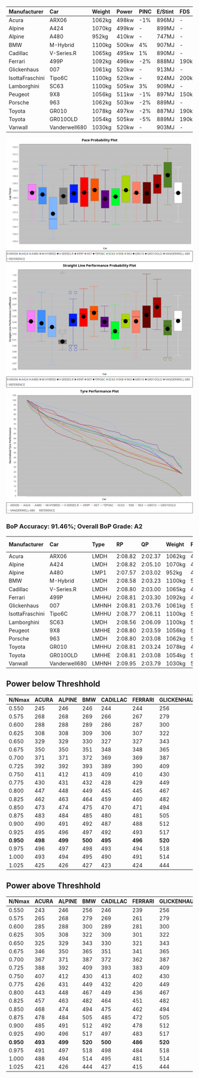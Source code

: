 |Manufacturer|Car|Weight|Power|PINC|E/Stint|FDS|
|:-|:-|:-|:-|:-|:-|:-|
|Acura|ARX06|1062kg|498kw|-1%|896MJ|-|
|Alpine|A424|1070kg|499kw|-|899MJ|-|
|Alpine|A480|952kg|410kw|-|747MJ|-|
|BMW|M-Hybrid|1100kg|500kw|4%|907MJ|-|
|Cadillac|V-Series.R|1065kg|495kw|1%|890MJ|-|
|Ferrari|499P|1092kg|496kw|-2%|888MJ|190kph|
|Glickenhaus|007|1061kg|520kw|-|913MJ|-|
|IsottaFraschini|Tipo6C|1100kg|520kw|-|924MJ|200kph|
|Lamborghini|SC63|1100kg|505kw|3%|909MJ|-|
|Peugeot|9X8|1056kg|511kw|-1%|897MJ|150kph|
|Porsche|963|1062kg|503kw|-2%|889MJ|-|
|Toyota|GR010|1078kg|497kw|-2%|887MJ|190kph|
|Toyota|GR010OLD|1054kg|505kw|-5%|889MJ|190kph|
|Vanwall|Vanderwell680|1030kg|520kw|-|903MJ|-|

![PACECHART](./IMG/AUTO.png)
![STRAIGHTLINEPERFORMANCECHART](./IMG/AUTO_sp.png)
![TYREPERFORMANCECHART](./IMG/AUTO_tw.png)

### BoP Accuracy: 91.46%; Overall BoP Grade: A2
|Manufacturer|Car|Type|RP|QP|Weight|Power¹|Threshhold|PINC|Power²|E/Stint|AVG Vmax|FDS|RDLC|L/Stint|BOP-Grade|ModelAccuracy|ModelPoints|Match%|
|:-|:-|:-|:-|:-|:-|:-|:-|:-|:-|:-|:-|:-|:-|:-|:-|:-|:-|:-|
|Acura|ARX06|LMDH|2:08.82|2:02.37|1062kg|498kw|210.0kph|-1%|493kw|896MJ|299.72kph|-|1.00|25|+B2|100.00%|995|80.32%|
|Alpine|A424|LMDH|2:08.82|2:05.10|1070kg|499kw|210.0kph|-|499kw|899MJ|299.23kph|-|1.00|25|~A1|80.53%|517|96.16%|
|Alpine|A480|LMP1|2:07.57|2:03.02|952kg|410kw|210.0kph|-|410kw|747MJ|296.51kph|-|0.97|23|-D1|59.62%|840|69.74%|
|BMW|M-Hybrid|LMDH|2:08.58|2:03.23|1100kg|500kw|210.0kph|4%|520kw|907MJ|295.40kph|-|0.97|25|-A2|98.60%|1690|94.11%|
|Cadillac|V-Series.R|LMDH|2:08.80|2:03.00|1065kg|495kw|210.0kph|1%|500kw|890MJ|299.60kph|-|1.00|25|~A1|88.58%|2033|96.68%|
|Ferrari|499P|LMHHU|2:08.81|2:03.30|1092kg|496kw|210.0kph|-2%|486kw|888MJ|299.53kph|190kph|1.00|25|~A1|84.67%|2303|100.00%|
|Glickenhaus|007|LMHNH|2:08.81|2:03.76|1061kg|520kw|0.0kph|-|520kw|913MJ|303.96kph|-|0.93|25|~A1|96.64%|1639|100.00%|
|IsottaFraschini|Tipo6C|LMHHU|2:08.77|2:06.11|1100kg|520kw|210.0kph|-|520kw|924MJ|300.15kph|200kph|1.01|25|+B1|66.67%|96|88.53%|
|Lamborghini|SC63|LMDH|2:08.56|2:06.09|1100kg|505kw|210.0kph|3%|520kw|909MJ|297.32kph|-|0.99|25|+B1|96.77%|419|88.89%|
|Peugeot|9X8|LMHHE|2:08.80|2:03.59|1056kg|511kw|210.0kph|-1%|506kw|897MJ|300.17kph|150kph|1.01|25|~A1|87.16%|2572|100.00%|
|Porsche|963|LMDH|2:08.80|2:03.08|1062kg|503kw|210.0kph|-2%|493kw|889MJ|299.82kph|-|1.00|25|~A1|93.05%|5740|100.00%|
|Toyota|GR010|LMHHU|2:08.81|2:03.24|1078kg|497kw|210.0kph|-2%|487kw|887MJ|300.51kph|190kph|1.01|25|~A1|90.17%|3255|100.00%|
|Toyota|GR010OLD|LMHHE|2:08.81|2:03.08|1054kg|505kw|210.0kph|-5%|480kw|889MJ|303.35kph|190kph|1.03|25|~A1|85.24%|1322|100.00%|
|Vanwall|Vanderwell680|LMHNH|2:09.95|2:03.79|1030kg|520kw|0.0kph|-|520kw|903MJ|299.94kph|-|1.01|25|+D1|91.33%|611|66.06%|

## Power below Threshhold
|N/Nmax|ACURA|ALPINE|BMW|CADILLAC|FERRARI|GLICKENHAUS|ISOTTAFRASCHINI|LAMBORGHINI|PEUGEOT|PORSCHE|TOYOTA|TOYOTA|VANWALL|​|RPM|A480|
|:-|:-|:-|:-|:-|:-|:-|:-|:-|:-|:-|:-|:-|:-|:-|:-|:-|
|0.550|245|246|246|244|244|256|256|249|252|248|245|249|256|​|--|-|
|0.575|268|268|269|266|267|279|279|272|275|271|267|272|279|​|--|-|
|0.600|288|288|289|286|287|300|300|292|295|291|287|292|300|​|--|-|
|0.625|308|308|309|306|307|322|322|312|316|311|307|312|322|​|--|-|
|0.650|329|329|330|327|327|343|343|333|337|332|328|333|343|​|--|-|
|0.675|350|350|351|348|348|365|365|355|359|353|349|355|365|​|--|-|
|0.700|371|371|372|369|369|387|387|376|380|374|370|376|387|​|--|-|
|0.725|392|392|393|389|390|409|409|397|402|395|391|397|409|​|--|-|
|0.750|411|412|413|409|410|430|430|417|422|416|411|417|430|​|--|-|
|0.775|430|431|432|428|429|449|449|436|441|435|429|436|449|​|5000|241|
|0.800|447|448|449|445|445|467|467|454|459|452|446|454|467|​|5500|284|
|0.825|462|463|464|459|460|482|482|469|474|467|461|469|482|​|6000|318|
|0.850|473|474|475|470|471|494|494|480|485|478|472|480|494|​|6500|359|
|0.875|483|484|485|480|481|505|505|490|496|488|482|490|505|​|7000|401|
|0.900|490|491|492|487|488|512|512|497|503|495|489|497|512|​|7500|411|
|0.925|495|496|497|492|493|517|517|502|508|500|494|502|517|​|8000|407|
|**0.950**|**498**|**499**|**500**|**495**|**496**|**520**|**520**|**505**|**511**|**503**|**497**|**505**|**520**|**​**|**8500**|**410**|
|0.975|496|497|498|493|494|518|518|503|509|501|495|503|518|​|9000|205|
|1.000|493|494|495|490|491|514|514|500|505|498|492|500|514|​|--|-|
|1.025|425|426|427|423|424|444|444|431|436|430|424|431|444|​|--|-|

## Power above Threshhold
|N/Nmax|ACURA|ALPINE|BMW|CADILLAC|FERRARI|GLICKENHAUS|ISOTTAFRASCHINI|LAMBORGHINI|PEUGEOT|PORSCHE|TOYOTA|TOYOTA|VANWALL|​|RPM|A480|
|:-|:-|:-|:-|:-|:-|:-|:-|:-|:-|:-|:-|:-|:-|:-|:-|:-|
|0.550|243|246|256|246|239|256|256|256|249|243|240|236|256|​|--|-|
|0.575|265|268|279|269|261|279|279|279|272|265|262|258|279|​|--|-|
|0.600|285|288|300|289|281|300|300|300|292|285|281|277|300|​|--|-|
|0.625|305|308|322|309|301|322|322|322|313|305|301|297|322|​|--|-|
|0.650|325|329|343|330|321|343|343|343|334|325|322|317|343|​|--|-|
|0.675|346|350|365|351|341|365|365|365|355|346|342|337|365|​|--|-|
|0.700|367|371|387|372|362|387|387|387|377|367|363|358|387|​|--|-|
|0.725|388|392|409|393|383|409|409|409|398|388|383|378|409|​|--|-|
|0.750|407|412|430|413|402|430|430|430|418|407|403|397|430|​|--|-|
|0.775|426|431|449|432|420|449|449|449|437|426|421|415|449|​|5000|241|
|0.800|443|448|467|449|436|467|467|467|454|443|437|431|467|​|5500|284|
|0.825|457|463|482|464|451|482|482|482|469|457|452|445|482|​|6000|318|
|0.850|468|474|494|475|462|494|494|494|481|468|463|456|494|​|6500|359|
|0.875|478|484|505|485|472|505|505|505|491|478|473|466|505|​|7000|401|
|0.900|485|491|512|492|478|512|512|512|498|485|479|472|512|​|7500|411|
|0.925|490|496|517|497|483|517|517|517|503|490|484|477|517|​|8000|407|
|**0.950**|**493**|**499**|**520**|**500**|**486**|**520**|**520**|**520**|**506**|**493**|**487**|**480**|**520**|**​**|**8500**|**410**|
|0.975|491|497|518|498|484|518|518|518|504|491|485|478|518|​|9000|205|
|1.000|488|494|514|495|481|514|514|514|501|488|482|475|514|​|--|-|
|1.025|421|426|444|427|415|444|444|444|432|421|416|410|444|​|--|-|

